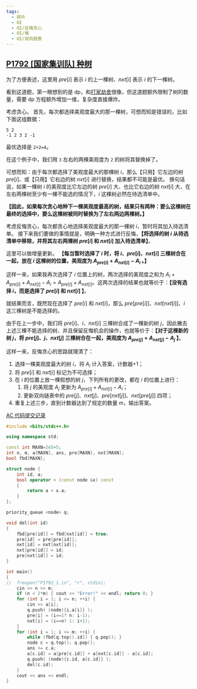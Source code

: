 ```yaml
---
tags:
  - 碎片
  - OI
  - OI/反悔贪心
  - OI/堆
  - OI/双向链表
---
```

## [P1792 [国家集训队] 种树](https://www.luogu.com.cn/problem/P1792)

为了方便表述，这里用 $pre[i]$ 表示 $i$ 的上一棵树、$nxt[i]$ 表示 $i$ 的下一棵树。

看到这道题，第一眼想到的是 dp，和[打家劫舍](https://leetcode.cn/problems/Gu0c2T/)很像，但这道题额外限制了树的数量，需要 dp 方程额外增加一维，复杂度直接爆炸。

考虑贪心。
首先，每次都选择美观度最大的那一棵树，可想而知是错误的，比如下面这组数据：
```
5 2
-1 2 3 2 -1
```
最优选择是 `2+2=4`。

在这个例子中，我们用 `3` 左右的两棵美观度为 `2` 的树将其替换掉了。

可想而知：由于每次都选择了美观度最大的那棵树 $i$，那么【只用】它左边的树 $pre[i]$、或【只用】它右边的树 $nxt[i]$ 进行替换，结果都不可能是最优。
换句话说，如果一棵树 $i$ 的美观度比它左边的树 $pre[i]$ 大、也比它右边的树 $nxt[i]$ 大，在左右两棵树至少有一棵不能选的情况下，$i$ 这棵树必然在待选清单中。

**【因此，如果每次贪心地种下一棵美观度最高的树，结果只有两种：要么这棵树在最终的选择中，要么这棵树被同时替换为了左右两边两棵树。】**

考虑反悔贪心，每次都贪心地选择美观度最大的那一棵树 $i$，暂时将其加入待选清单。
接下来我们要做的事情就是，明确一种方式进行反悔，**【将选择的树 $i$ 从待选清单中移除，并将其左右两棵树 $pre[i]$ 和 $nxt[i]$ 加入待选清单】**。

这里可以做增量更新。
**【每当暂时选择了 $i$ 时，将 $i$、$pre[i]$、$nxt[i]$ 三棵树合在一起，放在 $i$ 这棵树的位置，美观度为 $A_{pre[i]}+A_{nxt[i]}-A_i$ 。】**

这样一来，如果我再次选择了 $i$ 位置上的树，两次选择的美观度之和为 $A_i+A_{pre[i]}+A_{nxt[i]}-A_i=A_{pre[i]}+A_{nxt[i]}$。这两次选择的结果也就等价于：**【没有选择 $i$，而是选择了 $pre[i]$ 和 $nxt[i]$ 】**。

就结果而言，既然现在选择了 $pre[i]$ 和 $nxt[i]$，那么 $pre[pre[i]]$、$nxt[nxt[i]]$、$i$ 这三棵树是不能选择的。

由于在上一步中，我们将 $pre[i]$、$i$、$nxt[i]$ 三棵树合成了一棵新的树 $j$，因此撇去上述三棵不能选择的树、并且保留反悔机会的操作，也就等价于：**【对于这棵新的树 $j$，将 $pre[j]$、$j$、$nxt[j]$ 三棵树合在一起，美观度为 $A_{pre[j]}+A_{nxt[j]}-A_j$ 】**。

这样一来，反悔贪心的思路就理清了：

1. 选择一棵美观度最大的树 $i$，将 $A_i$ 计入答案，计数器+1；
2. 将 $pre[i]$ 和 $nxt[i]$ 标记为不可选择；
3. 在 $i$ 的位置上放一棵假想的树 $j$，下列所有的更改，都在 $i$ 的位置上进行：
	1. 将 $j$ 的美观度 $A_j$ 更新为 $A_{pre[i]}+A_{nxt[i]}-A_i$；
	2. 更新双向链表中的 $pre[j]$、$nxt[j]$、$pre[nxt[j]]$、$nxt[pre[j]]$ 四项；
4. 重复上述三步，直到计数器达到了规定的数量 $m$，输出答案。

[AC 代码提交记录](https://www.luogu.com.cn/record/126935686)

```cpp
#include <bits/stdc++.h>

using namespace std;

const int MAXN=2e5+5;
int n, m, a[MAXN], ans, pre[MAXN], nxt[MAXN];
bool fbd[MAXN];

struct node {
	int id, a;
	bool operator < (const node &x) const
	{
		return a < x.a;
	}
};

priority_queue <node> q;

void del(int id)
{
	fbd[pre[id]] = fbd[nxt[id]] = true;
	pre[id] = pre[pre[id]];
	nxt[id] = nxt[nxt[id]];
	nxt[pre[id]] = id;
	pre[nxt[id]] = id;
}

int main()
{
//	freopen("P1792_1.in", "r", stdin);
	cin >> n >> m;
	if (n < 2*m) { cout << "Error!" << endl; return 0; }
	for (int i = 1; i <= n; ++i) {
		cin >> a[i];
		q.push( (node){i,a[i]} );
		pre[i] = (i==1? n: i-1);
		nxt[i] = (i==n? 1: i+1);
	}
	for (int i = 1; i <= m; ++i) {
		while (fbd[q.top().id]) { q.pop(); }
		node c = q.top(); q.pop();
		ans += c.a;
		a[c.id] = a[pre[c.id]] + a[nxt[c.id]] - a[c.id];
		q.push( (node){c.id, a[c.id]} );
		del(c.id);
	}
	cout << ans << endl;
}
```

